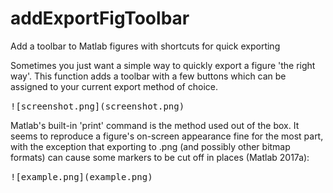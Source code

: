 # addExportFigToolbar
Add a toolbar to Matlab figures with shortcuts for quick exporting

Sometimes you just want a simple way to quickly export a figure 'the right way'. This function adds a toolbar with a few buttons which can be assigned to your current export method of choice.

<kbd>
![screenshot.png](screenshot.png)
</kbd>

Matlab's built-in 'print' command is the method used out of the box. It seems to reproduce a figure's on-screen appearance fine for the most part, with the exception that exporting to .png (and possibly other bitmap formats) can cause some markers to be cut off in places (Matlab 2017a):

<kbd>
![example.png](example.png)
</kbd>
